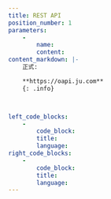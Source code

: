 ```yaml
---
title: REST API
position_number: 1
parameters:
    -
        name:
        content:
content_markdown: |-
    正式:

    **https://oapi.ju.com**
    {: .info}



left_code_blocks:
    -
        code_block:
        title:
        language:
right_code_blocks:
    -
        code_block:
        title:
        language:
---
```

